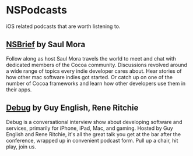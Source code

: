 NSPodcasts
==========

iOS related podcasts that are worth listening to.

## [NSBrief](https://itunes.apple.com/us/podcast/nsbrief/id399822861?mt=2) by Saul Mora
Follow along as host Saul Mora travels the world to meet and chat with dedicated members of the Cocoa community. Discussions revolved around a wide range of topics every indie developer cares about. Hear stories of how other mac software indies got started. Or catch up on one of the number of Cocoa frameworks and learn how other developers use them in their apps.

## [Debug](https://itunes.apple.com/us/podcast/debug/id578812394?mt=2) by Guy English, Rene Ritchie
Debug is a conversational interview show about developing software and services, primarily for iPhone, iPad, Mac, and gaming. Hosted by Guy English and Rene Ritchie, it's all the great talk you get at the bar after the conference, wrapped up in convenient podcast form. Pull up a chair, hit play, join us.